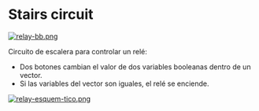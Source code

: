 # Stairs circuit
[![relay-bb.png](https://i.postimg.cc/brPR5sfP/relay-bb.png)](https://postimg.cc/k6j86M5Y)

Circuito de escalera para controlar un relé:

- Dos botones cambian el valor de dos variables booleanas dentro de un vector.
- Si las variables del vector son iguales, el relé se enciende.

[![relay-esquem-tico.png](https://i.postimg.cc/sX7cK58K/relay-esquem-tico.png)](https://postimg.cc/dkQrVZJT)